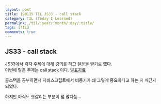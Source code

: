```yaml
---
layout: post
title: 190115 TIL JS33 - call stack
category: TIL (Today I Learned)
permalink: /til/:year/:month/:day/:title/
tags: [TIL]
comments: true
---
```


## **JS33 - call stack**

JS33에서 각자 주제에 대해 강의를 하고 질문을 받기로 했다.  
이번에 맡은 주제는 call stack 이다. 
[발표자료](https://github.com/childrenOfCrong/33-js-concepts/blob/master/Soom/callStack_0115.md)
   
콜스택을 공부하면서 자바스크립트에서 비동기가 왜 그렇게 중요하다고 하는 지 깨닫게 되었다. 
  
하지만 아직도 헷갈리는 부분이 넘 많다능... 
